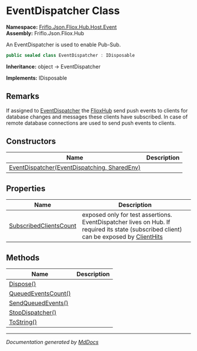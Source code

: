 ﻿<!--  
  <auto-generated>   
    The contents of this file were generated by a tool.  
    Changes to this file may be list if the file is regenerated  
  </auto-generated>   
-->

# EventDispatcher Class

**Namespace:** [Friflo.Json.Fliox.Hub.Host.Event](../index.md)  
**Assembly:** Friflo.Json.Fliox.Hub

An EventDispatcher is used to enable Pub\-Sub.

```csharp
public sealed class EventDispatcher : IDisposable
```

**Inheritance:** object → EventDispatcher

**Implements:** IDisposable

## Remarks

If assigned to [EventDispatcher](../../FlioxHub/properties/EventDispatcher.md) the [FlioxHub](../../FlioxHub/index.md) send push events to clients for database changes and messages these clients have subscribed. In case of remote database connections  are used to send push events to clients.

## Constructors

| Name                                                                  | Description |
| --------------------------------------------------------------------- | ----------- |
| [EventDispatcher(EventDispatching, SharedEnv)](constructors/index.md) |             |

## Properties

| Name                                                           | Description                                                                                                                                                                                    |
| -------------------------------------------------------------- | ---------------------------------------------------------------------------------------------------------------------------------------------------------------------------------------------- |
| [SubscribedClientsCount](properties/SubscribedClientsCount.md) |  exposed only for test assertions. EventDispatcher lives on Hub.             If required its state (subscribed client) can be exposed by [ClientHits](../../../DB/Monitor/ClientHits/index.md) |

## Methods

| Name                                                | Description |
| --------------------------------------------------- | ----------- |
| [Dispose()](methods/Dispose.md)                     |             |
| [QueuedEventsCount()](methods/QueuedEventsCount.md) |             |
| [SendQueuedEvents()](methods/SendQueuedEvents.md)   |             |
| [StopDispatcher()](methods/StopDispatcher.md)       |             |
| [ToString()](methods/ToString.md)                   |             |

___

*Documentation generated by [MdDocs](https://github.com/ap0llo/mddocs)*
